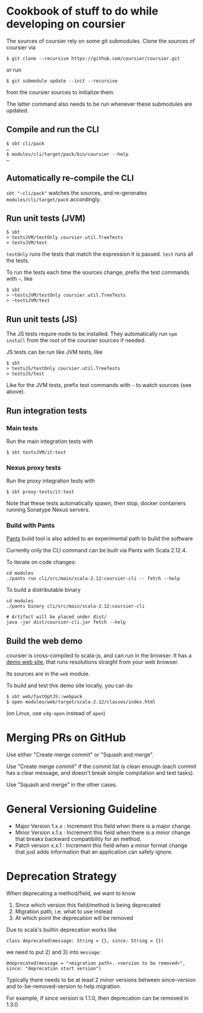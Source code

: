 # Cookbook of stuff to do while developing on coursier

The sources of coursier rely on some git submodules. Clone the sources of coursier via
```
$ git clone --recursive https://github.com/coursier/coursier.git
```
or run
```
$ git submodule update --init --recursive
```
from the coursier sources to initialize them.

The latter command also needs to be run whenever these submodules are updated.

## Compile and run the CLI

```
$ sbt cli/pack
…
$ modules/cli/target/pack/bin/coursier --help
…
```

## Automatically re-compile the CLI

`sbt "~cli/pack"` watches the sources, and re-generates `modules/cli/target/pack` accordingly.

## Run unit tests (JVM)

```
$ sbt
> testsJVM/testOnly coursier.util.TreeTests
> testsJVM/test
```

`testOnly` runs the tests that match the expression it is passed.
`test` runs all the tests.

To run the tests each time the sources change, prefix the test commands with
`~`, like
```
$ sbt
> ~testsJVM/testOnly coursier.util.TreeTests
> ~testsJVM/test
```

## Run unit tests (JS)

The JS tests require node to be installed. They automatically run `npm install` from the root of the coursier sources if needed.

JS tests can be run like JVM tests, like
```
$ sbt
> testsJS/testOnly coursier.util.TreeTests
> testsJS/test
```

Like for the JVM tests, prefix test commands with `~` to watch sources (see above).

## Run integration tests

### Main tests

Run the main integration tests with
```
$ sbt testsJVM/it:test
```

### Nexus proxy tests

Run the proxy integration tests with
```
$ sbt proxy-tests/it:test
```

Note that these tests automatically spawn, then stop, docker containers running Sonatype Nexus servers.

### Build with Pants

[Pants](https://github.com/pantsbuild/pants) build tool is also added to an experimental path to build the software

Currently only the CLI command can be built via Pants with Scala 2.12.4.

To iterate on code changes:

```
cd modules
./pants run cli/src/main/scala-2.12:coursier-cli -- fetch --help
```

To build a distributable binary
```
cd modules
./pants binary cli/src/main/scala-2.12:coursier-cli

# Artifact will be placed under dist/
java -jar dist/coursier-cli.jar fetch --help
```

## Build the web demo

coursier is cross-compiled to scala-js, and can run in the browser. It has a [demo web site](https://get-coursier.io/demo/), that runs resolutions straight from your web browser.

Its sources are in the `web` module.

To build and test this demo site locally, you can do
```
$ sbt web/fastOptJS::webpack
$ open modules/web/target/scala-2.12/classes/index.html
```
(on Linux, use `xdg-open` instead of `open`)


# Merging PRs on GitHub

Use either "Create merge commit" or "Squash and merge".

Use "Create merge commit" if the commit list is clean enough (each commit has a clear message, and doesn't break simple compilation and test tasks).

Use "Squash and merge" in the other cases.

# General Versioning Guideline

* Major Version 1.x.x : Increment this field when there is a major change.
* Minor Version x.1.x : Increment this field when there is a minor change that breaks backward compatibility for an method.
* Patch version x.x.1 : Increment this field when a minor format change that just adds information that an application can safely ignore.

# Deprecation Strategy

When deprecating a method/field, we want to know
1. Since which version this field/method is being deprecated
2. Migration path, i.e. what to use instead
3. At which point the deprecation will be removed

Due to scala's builtin deprecation works like
```
class deprecated(message: String = {}, since: String = {})
```
we need to put 2) and 3) into `message`:
```
@deprecated(message = "<migration path>. <version to be removed>", since: "deprecation start version")
```

Typically there needs to be at least 2 minor versions between since-version and to-be-removed-version to help migration.

For example, if since version is 1.1.0, then deprecation can be removed in 1.3.0
